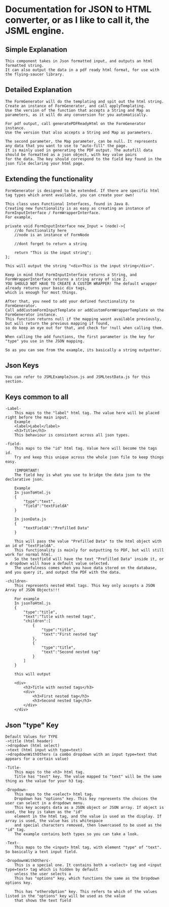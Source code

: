 # Documentation for JSON to HTML converter, or as I like to call it, the JSML engine.


## Simple Explanation
	This component takes in Json formatted input, and outputs an html formatted string.
	It can also output the data in a pdf ready html format, for use with the flying-saucer library.

	
## Detailed Explanation
	The FormGenerator will do the templating and spit out the html string.
	Create an instance of FormGenerator, and call applyTemplating.
	Use the version of the function that accepts a String and Map as parameters, as it will do any conversion for you automatically.

	For pdf output, call generatePDFReadyHtml on the FormGenerator instance.
	Use the version that also accepts a String and Map as parameters.

	The second parameter, the Map parameter, can be null. It represents any data that you want to use to "auto-fill" the page.
	It is mainly used in generating the PDF output. The autofill data should be formatted as a json object, with key value pairs
	for the data. The key should correspond to the field key found in the json file declaring your html page.

	
## Extending the functionality
	FormGenerator is designed to be extended. If there are specific html tag types which arent available, you can create your own!

	This class uses Functional Interfaces, found in Java 8. 
	Creating new functionality is as easy as creating an instance of FormInputInterface / FormWrapperInterface.
	For example, 

	private void FormInputInterface new_Input = (node)->{
		//do functionality here
		//node is an instance of FormNode
		
		//dont forget to return a string 
		
		return "This is the input string";
	};

	This will output the string "<div>This is the input string</div>".

	Keep in mind that FormInputInterface returns a String, and FormWrapperInterface returns a string array of size 2.
	YOU SHOULD NOT HAVE TO CREATE A CUSTOM WRAPPER! The default wrapper already returns your basic div tags,
	which is enough for most things.

	After that, you need to add your defined functionality to FormGenerator.
	Call addCustomFormInputTemplate or addCustomFormWrapperTemplate on the FormGenerator instance.
	This function returns null if the mapping wasnt available previously, but will return the previous mapping if found, 
	so do keep an eye out for that, and check for !null when calling them.

	When calling the add functions, the first parameter is the key for "type" you use in the JSON mapping.
	
	So as you can see from the example, its basically a string outputter.
	
	
## Json Keys
	You can refer to JSMLExampleJson.js and JSMLtestData.js for this section.
	
	
## Keys common to all
	-Label-
		This maps to the "label" html tag. The value here will be placed right before the main input.
		Example
		<label>Label</label>
		<h3>Title</h3>
		This behaviour is consistent across all json types.
	
	-field-
		This maps to the "id" html tag. Value here will become the tags id.
		Try and keep this unique across the whole json file to keep things easy.
		
		!IMPORTANT!
		The field key is what you use to bridge the data json to the declarative json.
		
		Example
		In jsonToHtml.js
		{
			"type":"text",
			"field":"textFieldA"
		}
		
		In jsonData.js
		{
			"textFieldA":"Prefilled Data"
		}
		
		This will pass the value "Prefilled Data" to the html object with an id of "textFieldA".
		This functionality is mainly for outputting to PDF, but will still work for normal html.
		So the textfield will have the text "Prefilled Data" inside it, or a dropdown will have a default value selected.
		The usefulness comes when you have data stored on the database, and you query it, and output the PDF with the data.
		
	-children-
		This represents nested Html tags. This key only accepts a JSON Array of JSON Objects!!!
		
		For example
		In jsonToHtml.js
		{
			"type":"title",
			"text":"Title with nested tags",
			"children":[
				{
					"type":"title",
					"text":"First nested tag"
				},
				{
					"type":"title",
					"text":"Second nested tag"
				}
			]
		}
		
		this will output
		
		<div>
			<h3>Title with nested tags</h3>
			<div>
				<h3>First nested tag</h3>
				<h3>Second nested tag</h3>
			</div>
		</div>
	
	
## Json "type" Key
	Default Values for TYPE
	->title (html header)
	->dropdown (html select)
	->text (html input with type=text)
	->dropdownWithOthers (a combo dropdown with an input type=text that appears for a certain value)
	
	-Title-
		This maps to the <h3> html tag.
		Title has "text" key. The value mapped to "text" will be the same thing as the value for your h3 tag.
	
	-Dropdown-
		This maps to the <select> html tag.
		Dropdown has "options" key. This key represents the choices the user can select in a dropdown menu.
		This key accepts data as a JSON object or JSON array. If object is used, the key is taken as the "id" 
		element in the html tag, and the value is used as the display. If array is used, the value has its whitespace
		and special characters removed, then lowercased to be used as the "id" tag. 
		The example contains both types so you can take a look.
		
	-Text-
		This maps to the <input> html tag, with element "type" of "text". So basically a text input field.
		
	-DropdownWithOthers-
		This is a special one. It contains both a <select> tag and <input type=text> tag which is hidden by default 
		unless the user selects a 
		This has "options" key, which functions the same as the Dropdown options key.
		
		This has "othersOption" key. This refers to which of the values listed in the "options" key will be used as the value 
		that shows the text field
	
	
	
